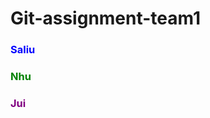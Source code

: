 # Git-assignment-team1

### <font color="blue"> Saliu </font>
### <font color="green"> Nhu </font>
### <font color="purple"> Jui </font>